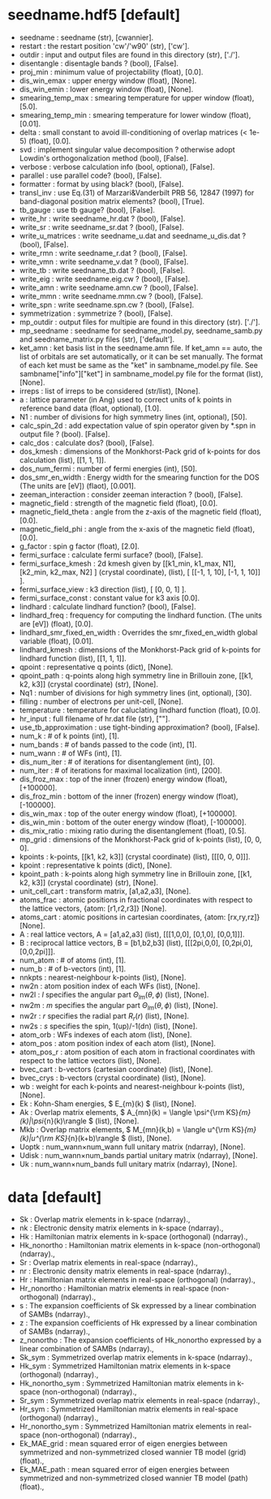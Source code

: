 # seedname.hdf5 [default]
- seedname          : seedname (str), [cwannier].
- restart           : the restart position 'cw'/'w90' (str), ['cw'].
- outdir            : input and output files are found in this directory (str), ['./'].
- disentangle       : disentagle bands ? (bool), [False].
- proj_min          : minimum value of projectability (float), [0.0].
- dis_win_emax      : upper energy window (float), [None].
- dis_win_emin      : lower energy window (float), [None].
- smearing_temp_max : smearing temperature for upper window (float), [5.0].
- smearing_temp_min : smearing temperature for lower window (float), [0.01].
- delta             : small constant to avoid ill-conditioning of overlap matrices (< 1e-5) (float), [0.0].
- svd               : implement singular value decomposition ? otherwise adopt Lowdin's orthogonalization method (bool), [False].
- verbose           : verbose calculation info (bool, optional), [False].
- parallel          : use parallel code? (bool), [False].
- formatter         : format by using black? (bool), [False].
- transl_inv        : use Eq.(31) of Marzari&Vanderbilt PRB 56, 12847 (1997) for band-diagonal position matrix elements? (bool), [True].
- tb_gauge          : use tb gauge? (bool), [False].
- write_hr          : write seedname_hr.dat ? (bool), [False].
- write_sr          : write seedname_sr.dat ? (bool), [False].
- write_u_matrices  : write seedname_u.dat and seedname_u_dis.dat ? (bool), [False].
- write_rmn         : write seedname_r.dat ? (bool), [False].
- write_vmn         : write seedname_v.dat ? (bool), [False].
- write_tb          : write seedname_tb.dat ? (bool), [False].
- write_eig         : write seedname.eig.cw ? (bool), [False].
- write_amn         : write seedname.amn.cw ? (bool), [False].
- write_mmn         : write seedname.mmn.cw ? (bool), [False].
- write_spn         : write seedname.spn.cw ? (bool), [False].
- symmetrization    : symmetrize ? (bool), [False].
- mp_outdir         : output files for multipie are found in this directory (str). ['./'].
- mp_seedname       : seedname for seedname_model.py, seedname_samb.py and seedname_matrix.py files (str), ['default'].
- ket_amn           : ket basis list in the seedname.amn file. If ket_amn == auto, the list of orbitals are set automatically, or it can be set manually. The format of each ket must be same as the "ket" in sambname_model.py file. See sambname["info"]["ket"] in sambname_model.py file for the format (list), [None].
- irreps            : list of irreps to be considered (str/list), [None].
- a                 : lattice parameter (in Ang) used to correct units of k points in reference band data (float, optional), [1.0].
- N1                : number of divisions for high symmetry lines (int, optional), [50].
- calc_spin_2d      : add expectation value of spin operator given by *.spn in output file ? (bool). [False].
- calc_dos          : calculate dos? (bool), [False].
- dos_kmesh         : dimensions of the Monkhorst-Pack grid of k-points for dos calculation (list), [[1, 1, 1]].
- dos_num_fermi     : number of fermi energies (int), [50].
- dos_smr_en_width  : Energy width for the smearing function for the DOS (The units are [eV]) (flaot), [0.001].
- zeeman_interaction   : consider zeeman interaction ? (bool), [False].
- magnetic_field       : strength of the magnetic field (float), [0.0].
- magnetic_field_theta : angle from the z-axis of the magnetic field (float), [0.0].
- magnetic_field_phi   : angle from the x-axis of the magnetic field (float), [0.0].
- g_factor             : spin g factor (float), [2.0].
- fermi_surface        : calculate fermi surface? (bool), [False].
- fermi_surface_kmesh  : 2d kmesh given by [[k1_min, k1_max, N1], [k2_min, k2_max, N2] ] (crystal coordinate), (list), [ [[-1, 1, 10], [-1, 1, 10]] ].
- fermi_surface_view   : k3 direction (list), [ [0, 0, 1] ].
- fermi_surface_const  : constant value for k3 axis [0.0].
- lindhard                    : calculate lindhard function? (bool), [False].
- lindhard_freq               : frequency for computing the lindhard function. (The units are [eV]) (float), [0.0].
- lindhard_smr_fixed_en_width : Overrides the smr_fixed_en_width global variable (float), [0.01].
- lindhard_kmesh              : dimensions of the Monkhorst-Pack grid of k-points for lindhard function (list), [[1, 1, 1]].
- qpoint                      : representative q points (dict), [None].
- qpoint_path                 : q-points along high symmetry line in Brillouin zone, [[k1, k2, k3]] (crystal coordinate) (str), [None].
- Nq1                         : number of divisions for high symmetry lines (int, optional), [30].
- filling                     : number of electrons per unit-cell, [None].
- temperature                 : temperature for caluclating lindhard function (float), [0.0].
- hr_input             : full filename of hr.dat file (str), [""].
- use_tb_approximation : use tight-binding approximation? (bool), [False].
- num_k             : # of k points (int), [1].
- num_bands         : # of bands passed to the code (int), [1].
- num_wann          : # of WFs (int), [1].
- dis_num_iter      : # of iterations for disentanglement (int), [0].
- num_iter          : # of iterations for maximal localization (int), [200].
- dis_froz_max      : top of the inner (frozen) energy window (float), [+100000].
- dis_froz_min      : bottom of the inner (frozen) energy window (float), [-100000].
- dis_win_max       : top of the outer energy window (float), [+100000].
- dis_win_min       : bottom of the outer energy window (float), [-100000].
- dis_mix_ratio     : mixing ratio during the disentanglement (float), [0.5].
- mp_grid           : dimensions of the Monkhorst-Pack grid of k-points (list), [0, 0, 0].
- kpoints           : k-points, [[k1, k2, k3]] (crystal coordinate) (list), [[[0, 0, 0]]].
- kpoint            : representative k points (dict), [None].
- kpoint_path       : k-points along high symmetry line in Brillouin zone, [[k1, k2, k3]] (crystal coordinate) (str), [None].
- unit_cell_cart    : transform matrix, [a1,a2,a3], [None].
- atoms_frac        : atomic positions in fractional coordinates with respect to the lattice vectors, {atom: [r1,r2,r3]} [None].
- atoms_cart        : atomic positions in cartesian coordinates, {atom: [rx,ry,rz]} [None].
- A                 : real lattice vectors, A = [a1,a2,a3] (list), [[[1,0,0], [0,1,0], [0,0,1]]].
- B                 : reciprocal lattice vectors, B = [b1,b2,b3] (list), [[[2pi,0,0], [0,2pi,0], [0,0,2pi]]].
- num_atom          : # of atoms (int), [1].
- num_b             : # of b-vectors (int), [1].
- nnkpts            : nearest-neighbour k-points (list), [None].
- nw2n              : atom position index of each WFs (list), [None].
- nw2l              : $l$ specifies the angular part $\Theta_{lm}(\theta,\phi)$ (list), [None].
- nw2m              : $m$ specifies the angular part $\Theta_{lm}(\theta,\phi)$ (list), [None].
- nw2r              : $r$ specifies the radial part $R_r(r)$ (list), [None].
- nw2s              : $s$ specifies the spin, 1(up)/-1(dn) (list), [None].
- atom_orb          : WFs indexes of each atom (list), [None].
- atom_pos          : atom position index of each atom (list), [None].
- atom_pos_r        : atom position of each atom in fractional coordinates with respect to the lattice vectors (list), [None].
- bvec_cart         : b-vectors (cartesian coordinate) (list), [None].
- bvec_crys         : b-vectors (crystal coordinate) (list), [None].
- wb                :  weight for each k-points and nearest-neighbour k-points (list), [None].
- Ek                : Kohn-Sham energies, $ E_{m}(k) $ (list), [None].
- Ak                : Overlap matrix elements, $ A_{mn}(k) = \langle \psi^{\rm KS}_{m}(k)|\psi_{n}(k)\rangle $ (list), [None].
- Mkb               : Overlap matrix elements, $ M_{mn}(k,b) = \langle u^{\rm KS}_{m}(k)|u^{\rm KS}_{n}(k+b)\rangle $ (list), [None].
- Uoptk             : num_wann×num_wann full unitary matrix (ndarray), [None].
- Udisk             : num_wann×num_bands partial unitary matrix (ndarray), [None].
- Uk                : num_wann×num_bands full unitary matrix (ndarray), [None].


# data [default]
- Sk              : Overlap matrix elements in k-space (ndarray).,
- nk              : Electronic density matrix elements in k-space (ndarray).,
- Hk              : Hamiltonian matrix elements in k-space (orthogonal) (ndarray)., 
- Hk_nonortho     : Hamiltonian matrix elements in k-space (non-orthogonal) (ndarray).,
- Sr              : Overlap matrix elements in real-space (ndarray).,
- nr              : Electronic density matrix elements in real-space (ndarray).,
- Hr              : Hamiltonian matrix elements in real-space (orthogonal) (ndarray).,
- Hr_nonortho     : Hamiltonian matrix elements in real-space (non-orthogonal) (ndarray).,
- s               : The expansion coefficients of Sk expressed by a linear combination of SAMBs (ndarray).,
- z               : The expansion coefficients of Hk expressed by a linear combination of SAMBs (ndarray).,
- z_nonortho      : The expansion coefficients of Hk_nonortho expressed by a linear combination of SAMBs (ndarray).,
- Sk_sym          : Symmetrized overlap matrix elements in k-space (ndarray).,
- Hk_sym          : Symmetrized Hamiltonian matrix elements in k-space (orthogonal) (ndarray).,
- Hk_nonortho_sym : Symmetrized Hamiltonian matrix elements in k-space (non-orthogonal) (ndarray).,
- Sr_sym          : Symmetrized overlap matrix elements in real-space (ndarray).,
- Hr_sym          : Symmetrized Hamiltonian matrix elements in real-space (orthogonal) (ndarray).,
- Hr_nonortho_sym : Symmetrized Hamiltonian matrix elements in real-space (non-orthogonal) (ndarray).,
- Ek_MAE_grid    : mean squared error of eigen energies between symmetrized and non-symmetrized closed wannier TB model (grid) (float).,
- Ek_MAE_path    : mean squared error of eigen energies between symmetrized and non-symmetrized closed wannier TB model (path) (float).,